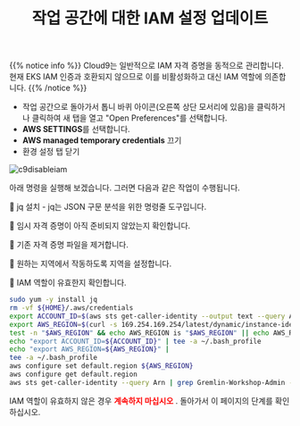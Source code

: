 ﻿---
title: "작업 공간에 대한 IAM 설정 업데이트"
chapter: false
weight: 19
---

{{% notice info %}}
Cloud9는 일반적으로 IAM 자격 증명을 동적으로 관리합니다. 
현재 EKS IAM 인증과 호환되지 않으므로 이를 비활성화하고 대신 IAM 역할에 의존합니다.
{{% /notice %}}

- 작업 공간으로 돌아가서 톱니 바퀴 아이콘(오른쪽 상단 모서리에 있음)을 클릭하거나 클릭하여 새 탭을 열고 "Open Preferences"를 선택합니다.
- **AWS SETTINGS**를 선택합니다.
- **AWS managed temporary credentials** 끄기
- 환경 설정 탭 닫기

![c9disableiam](/images/c9disableiam.png)


아래 명령을 실행해 보겠습니다. 그러면 다음과 같은 작업이 수행됩니다.

:small_blue_diamond: jq 설치 - jq는 JSON 구문 분석을 위한 명령줄 도구입니다.

:small_blue_diamond: 임시 자격 증명이 아직 준비되지 않았는지 확인합니다.

:small_blue_diamond: 기존 자격 증명 파일을 제거합니다.

:small_blue_diamond: 원하는 지역에서 작동하도록 지역을 설정합니다.

:small_blue_diamond: IAM 역할이 유효한지 확인합니다.

```sh
sudo yum -y install jq
rm -vf ${HOME}/.aws/credentials
export ACCOUNT_ID=$(aws sts get-caller-identity --output text --query Account)
export AWS_REGION=$(curl -s 169.254.169.254/latest/dynamic/instance-identity/document | jq -r '.region')
test -n "$AWS_REGION" && echo AWS_REGION is "$AWS_REGION" || echo AWS_REGION is not set
echo "export ACCOUNT_ID=${ACCOUNT_ID}" | tee -a ~/.bash_profile
echo "export AWS_REGION=${AWS_REGION}" | 
tee -a ~/.bash_profile
aws configure set default.region ${AWS_REGION}
aws configure get default.region
aws sts get-caller-identity --query Arn | grep Gremlin-Workshop-Admin -q && echo "IAM role valid" || echo "IAM role NOT valid"
```

IAM 역할이 유효하지 않은 경우 <span style="color: red;"> **계속하지 마십시오** </span>. 돌아가서 이 페이지의 단계를 확인하십시오.